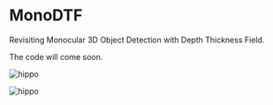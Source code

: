 # MonoDTF
Revisiting Monocular 3D Object Detection with Depth Thickness Field.




The code will come soon.

![hippo](https://github.com/QiuDeZhang/MonoDTF/blob/main/3D_boxes_video_2.gif)

![hippo](https://github.com/QiuDeZhang/MonoDTF/blob/main/BEV_video_2.gif)
